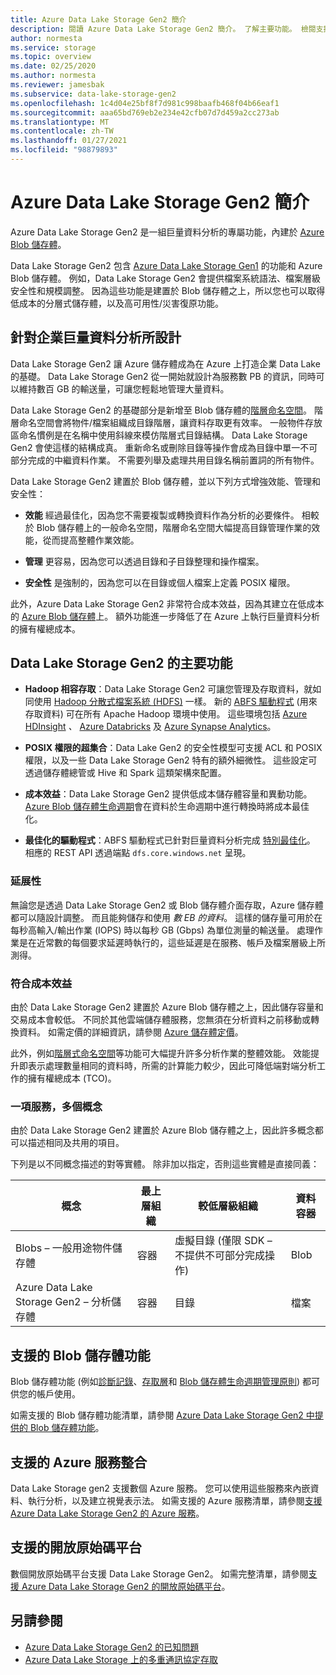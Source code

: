 ```yaml
---
title: Azure Data Lake Storage Gen2 簡介
description: 閱讀 Azure Data Lake Storage Gen2 簡介。 了解主要功能。 檢閱支援的 Blob 儲存體功能、Azure 服務整合和平台。
author: normesta
ms.service: storage
ms.topic: overview
ms.date: 02/25/2020
ms.author: normesta
ms.reviewer: jamesbak
ms.subservice: data-lake-storage-gen2
ms.openlocfilehash: 1c4d04e25bf8f7d981c998baafb468f04b66eaf1
ms.sourcegitcommit: aaa65bd769eb2e234e42cfb07d7d459a2cc273ab
ms.translationtype: MT
ms.contentlocale: zh-TW
ms.lasthandoff: 01/27/2021
ms.locfileid: "98879893"
---
```

# <a name="introduction-to-azure-data-lake-storage-gen2"></a>Azure Data Lake Storage Gen2 簡介

Azure Data Lake Storage Gen2 是一組巨量資料分析的專屬功能，內建於 [Azure Blob 儲存體](storage-blobs-introduction.md)。 

Data Lake Storage Gen2 包含 [Azure Data Lake Storage Gen1](../../data-lake-store/index.yml) 的功能和 Azure Blob 儲存體。 例如，Data Lake Storage Gen2 會提供檔案系統語法、檔案層級安全性和規模調整。 因為這些功能是建置於 Blob 儲存體之上，所以您也可以取得低成本的分層式儲存體，以及高可用性/災害復原功能。

## <a name="designed-for-enterprise-big-data-analytics"></a>針對企業巨量資料分析所設計

Data Lake Storage Gen2 讓 Azure 儲存體成為在 Azure 上打造企業 Data Lake 的基礎。 Data Lake Storage Gen2 從一開始就設計為服務數 PB 的資訊，同時可以維持數百 GB 的輸送量，可讓您輕鬆地管理大量資料。

Data Lake Storage Gen2 的基礎部分是新增至 Blob 儲存體的[階層命名空間](data-lake-storage-namespace.md)。 階層命名空間會將物件/檔案組織成目錄階層，讓資料存取更有效率。 一般物件存放區命名慣例是在名稱中使用斜線來模仿階層式目錄結構。 Data Lake Storage Gen2 會使這樣的結構成真。 重新命名或刪除目錄等操作會成為目錄中單一不可部分完成的中繼資料作業。 不需要列舉及處理共用目錄名稱前置詞的所有物件。

Data Lake Storage Gen2 建置於 Blob 儲存體，並以下列方式增強效能、管理和安全性：

-   **效能** 經過最佳化，因為您不需要複製或轉換資料作為分析的必要條件。 相較於 Blob 儲存體上的一般命名空間，階層命名空間大幅提高目錄管理作業的效能，從而提高整體作業效能。

-   **管理** 更容易，因為您可以透過目錄和子目錄整理和操作檔案。

-   **安全性** 是強制的，因為您可以在目錄或個人檔案上定義 POSIX 權限。

此外，Azure Data Lake Storage Gen2 非常符合成本效益，因為其建立在低成本的 [Azure Blob 儲存體](storage-blobs-introduction.md)上。 額外功能進一步降低了在 Azure 上執行巨量資料分析的擁有權總成本。

## <a name="key-features-of-data-lake-storage-gen2"></a>Data Lake Storage Gen2 的主要功能

-   **Hadoop 相容存取**：Data Lake Storage Gen2 可讓您管理及存取資料，就如同使用 [Hadoop 分散式檔案系統 (HDFS)](https://hadoop.apache.org/docs/current/hadoop-project-dist/hadoop-hdfs/HdfsDesign.html) 一樣。 新的 [ABFS 驅動程式](data-lake-storage-abfs-driver.md) (用來存取資料) 可在所有 Apache Hadoop 環境中使用。 這些環境包括 [Azure HDInsight](../../hdinsight/index.yml) *、* [Azure Databricks](/azure/databricks/) 及 [Azure Synapse Analytics](../../synapse-analytics/index.yml)。

-   **POSIX 權限的超集合**：Data Lake Gen2 的安全性模型可支援 ACL 和 POSIX 權限，以及一些 Data Lake Storage Gen2 特有的額外細微性。 這些設定可透過儲存體總管或 Hive 和 Spark 這類架構來配置。

-   **成本效益**：Data Lake Storage Gen2 提供低成本儲存體容量和異動功能。 [Azure Blob 儲存體生命週期](storage-lifecycle-management-concepts.md)會在資料於生命週期中進行轉換時將成本最佳化。

-   **最佳化的驅動程式**：ABFS 驅動程式已針對巨量資料分析完成 [特別最佳化](data-lake-storage-abfs-driver.md)。 相應的 REST API 透過端點 `dfs.core.windows.net` 呈現。

### <a name="scalability"></a>延展性

無論您是透過 Data Lake Storage Gen2 或 Blob 儲存體介面存取，Azure 儲存體都可以隨設計調整。 而且能夠儲存和使用 *數 EB 的資料*。 這樣的儲存量可用於在每秒高輸入/輸出作業 (IOPS) 時以每秒 GB (Gbps) 為單位測量的輸送量。 處理作業是在近常數的每個要求延遲時執行的，這些延遲是在服務、帳戶及檔案層級上所測得。

### <a name="cost-effectiveness"></a>符合成本效益

由於 Data Lake Storage Gen2 建置於 Azure Blob 儲存體之上，因此儲存容量和交易成本會較低。 不同於其他雲端儲存體服務，您無須在分析資料之前移動或轉換資料。 如需定價的詳細資訊，請參閱 [Azure 儲存體定價](https://azure.microsoft.com/pricing/details/storage)。

此外，例如[階層式命名空間](data-lake-storage-namespace.md)等功能可大幅提升許多分析作業的整體效能。 效能提升即表示處理數量相同的資料時，所需的計算能力較少，因此可降低端對端分析工作的擁有權總成本 (TCO)。

### <a name="one-service-multiple-concepts"></a>一項服務，多個概念

由於 Data Lake Storage Gen2 建置於 Azure Blob 儲存體之上，因此許多概念都可以描述相同及共用的項目。

下列是以不同概念描述的對等實體。 除非加以指定，否則這些實體是直接同義：

| 概念                                | 最上層組織 | 較低層級組織                                            | 資料容器 |
|----------------------------------------|------------------------|---------------------------------------------------------------------|----------------|
| Blobs – 一般用途物件儲存體 | 容器              | 虛擬目錄 (僅限 SDK – 不提供不可部分完成操作) | Blob           |
| Azure Data Lake Storage Gen2 – 分析儲存體          | 容器            | 目錄                                                           | 檔案           |

## <a name="supported-blob-storage-features"></a>支援的 Blob 儲存體功能

Blob 儲存體功能 (例如[診斷記錄](../common/storage-analytics-logging.md)、[存取層](storage-blob-storage-tiers.md)和 [Blob 儲存體生命週期管理原則](storage-lifecycle-management-concepts.md)) 都可供您的帳戶使用。 

如需支援的 Blob 儲存體功能清單，請參閱 [Azure Data Lake Storage Gen2 中提供的 Blob 儲存體功能](data-lake-storage-supported-blob-storage-features.md)。

## <a name="supported-azure-service-integrations"></a>支援的 Azure 服務整合

Data Lake Storage gen2 支援數個 Azure 服務。 您可以使用這些服務來內嵌資料、執行分析，以及建立視覺表示法。 如需支援的 Azure 服務清單，請參閱[支援 Azure Data Lake Storage Gen2 的 Azure 服務](data-lake-storage-supported-azure-services.md)。

## <a name="supported-open-source-platforms"></a>支援的開放原始碼平台

數個開放原始碼平台支援 Data Lake Storage Gen2。 如需完整清單，請參閱[支援 Azure Data Lake Storage Gen2 的開放原始碼平台](data-lake-storage-supported-open-source-platforms.md)。

## <a name="see-also"></a>另請參閱

- [Azure Data Lake Storage Gen2 的已知問題](data-lake-storage-known-issues.md)
- [Azure Data Lake Storage 上的多重通訊協定存取](data-lake-storage-multi-protocol-access.md)
